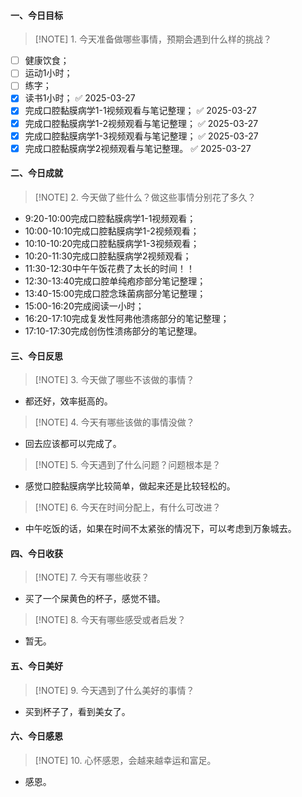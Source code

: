 #### 一、今日目标
> [!NOTE] 1. 今天准备做哪些事情，预期会遇到什么样的挑战？
- [ ] 健康饮食；
- [ ] 运动1小时；
- [ ] 练字；
- [x] 读书1小时； ✅ 2025-03-27
- [x] 完成口腔黏膜病学1-1视频观看与笔记整理； ✅ 2025-03-27
- [x] 完成口腔黏膜病学1-2视频观看与笔记整理； ✅ 2025-03-27
- [x] 完成口腔黏膜病学1-3视频观看与笔记整理； ✅ 2025-03-27
- [x] 完成口腔黏膜病学2视频观看与笔记整理。 ✅ 2025-03-27

#### 二、今日成就
> [!NOTE] 2. 今天做了些什么？做这些事情分别花了多久？
* 9:20-10:00完成口腔黏膜病学1-1视频观看；
* 10:00-10:10完成口腔黏膜病学1-2视频观看；
* 10:10-10:20完成口腔黏膜病学1-3视频观看；
* 10:20-11:30完成口腔黏膜病学2视频观看；
* 11:30-12:30中午午饭花费了太长的时间！！
* 12:30-13:40完成口腔单纯疱疹部分笔记整理；
* 13:40-15:00完成口腔念珠菌病部分笔记整理；
* 15:00-16:20完成阅读一小时；
* 16:20-17:10完成复发性阿弗他溃疡部分的笔记整理；
* 17:10-17:30完成创伤性溃疡部分的笔记整理。

#### 三、今日反思
> [!NOTE] 3. 今天做了哪些不该做的事情？
* 都还好，效率挺高的。
> [!NOTE] 4. 今天有哪些该做的事情没做？
* 回去应该都可以完成了。
> [!NOTE] 5. 今天遇到了什么问题？问题根本是？
* 感觉口腔黏膜病学比较简单，做起来还是比较轻松的。
> [!NOTE] 6. 今天在时间分配上，有什么可改进？
* 中午吃饭的话，如果在时间不太紧张的情况下，可以考虑到万象城去。

#### 四、今日收获
> [!NOTE] 7. 今天有哪些收获？
* 买了一个屎黄色的杯子，感觉不错。
> [!NOTE] 8. 今天有哪些感受或者启发？
* 暂无。

#### 五、今日美好
> [!NOTE] 9. 今天遇到了什么美好的事情？
* 买到杯子了，看到美女了。

#### 六、今日感恩
> [!NOTE] 10. 心怀感恩，会越来越幸运和富足。
* 感恩。